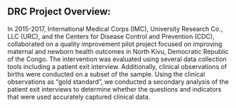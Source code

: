 ## DRC Project Overview:

In 2015-2017, International Medical Corps (IMC), University Research Co., LLC (URC), and the Centers for Disease Control and Prevention (CDC), collaborated on a quality improvement pilot project focused on improving maternal and newborn health outcomes in North Kivu, Democratic Republic of the Congo. The intervention was evaluated using several data collection tools including a patient exit interview. Additionally, clinical observations of births were conducted on a subset of the sample. Using the clinical observations as “gold standard”, we conducted a secondary analysis of the patient exit interviews to determine whether the questions and indicators that were used accurately captured clinical data. 
